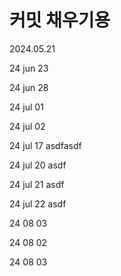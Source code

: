 # 커밋 채우기용

2024.05.21

24 jun 23

24 jun 28

24 jul 01

24 jul 02

24 jul 17 asdfasdf

24 jul 20 asdf

24 jul 21 asdf

24 jul 22 asdf

24  08 03

24 08 02

24 08 03